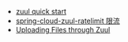 - [zuul quick start](https://spring.io/guides/gs/routing-and-filtering/)
- [spring-cloud-zuul-ratelimit 限流](https://github.com/marcosbarbero/spring-cloud-zuul-ratelimit)
- [Uploading Files through Zuul](http://cloud.spring.io/spring-cloud-static/spring-cloud.html#_uploading_files_through_zuul)

